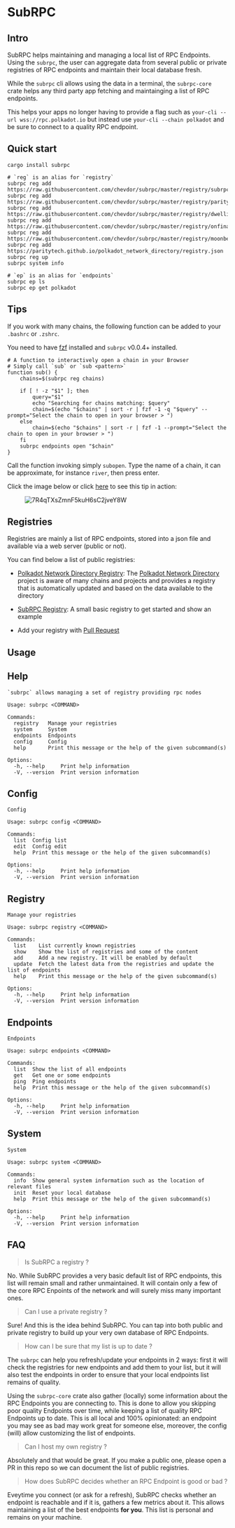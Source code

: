 # SubRPC

## Intro

SubRPC helps maintaining and managing a local list of RPC Endpoints. Using the `subrpc`, the user can aggregate data from several public or private registries of RPC endpoints and maintain their local database fresh.

While the `subrpc` cli allows using the data in a terminal, the `subrpc-core` crate helps any third party app fetching and maintainging a list of RPC endpoints.

This helps your apps no longer having to provide a flag such as `your-cli --url wss://rpc.polkadot.io` but instead use `your-cli --chain polkadot` and be sure to connect to a quality RPC endpoint.

## Quick start

    cargo install subrpc

    # `reg` is an alias for `registry`
    subrpc reg add https://raw.githubusercontent.com/chevdor/subrpc/master/registry/subrpc.json
    subrpc reg add https://raw.githubusercontent.com/chevdor/subrpc/master/registry/parity.json
    subrpc reg add https://raw.githubusercontent.com/chevdor/subrpc/master/registry/dwellir.json
    subrpc reg add https://raw.githubusercontent.com/chevdor/subrpc/master/registry/onfinality.json
    subrpc reg add https://raw.githubusercontent.com/chevdor/subrpc/master/registry/moonbeam.json
    subrpc reg add https://paritytech.github.io/polkadot_network_directory/registry.json
    subrpc reg up
    subrpc system info

    # `ep` is an alias for `endpoints`
    subrpc ep ls
    subrpc ep get polkadot

## Tips

If you work with many chains, the following function can be added to your `.bashrc` or `.zshrc`.

You need to have [fzf](https://github.com/junegunn/fzf) installed and `subrpc` v0.0.4+ installed.

    # A function to interactively open a chain in your Browser
    # Simply call `sub` or `sub <pattern>`
    function sub() {
        chains=$(subrpc reg chains)

        if [ ! -z "$1" ]; then
            query="$1"
            echo "Searching for chains matching: $query"
            chain=$(echo "$chains" | sort -r | fzf -1 -q "$query" --prompt="Select the chain to open in your browser > ")
        else
            chain=$(echo "$chains" | sort -r | fzf -1 --prompt="Select the chain to open in your browser > ")
        fi
        subrpc endpoints open "$chain"
    }

Call the function invoking simply `subopen`. Type the name of a chain, it can be approximate, for instance `river`, then press enter.

Click the image below or click [here](https://asciinema.org/a/7R4qTXsZmnF5kuH6sC2jveY8W) to see this tip in action:

<figure>
<img src="https://asciinema.org/a/7R4qTXsZmnF5kuH6sC2jveY8W.png" alt="7R4qTXsZmnF5kuH6sC2jveY8W" />
</figure>

## Registries

Registries are mainly a list of RPC endpoints, stored into a json file and available via a web server (public or not).

You can find below a list of public registries:

-   [Polkadot Network Directory Registry](https://paritytech.github.io/polkadot_network_directory/registry.json): The [Polkadot Network Directory](https://paritytech.github.io/polkadot_network_directory) project is aware of many chains and projects and provides a registry that is automatically updated and based on the data available to the directory

-   [SubRPC Registry](https://raw.githubusercontent.com/chevdor/subrpc/master/registry/subrpc.json): A small basic registry to get started and show an example

-   Add your registry with [Pull Request](https://github.com/chevdor/subrpc/pulls)

## Usage

## Help

    `subrpc` allows managing a set of registry providing rpc nodes

    Usage: subrpc <COMMAND>

    Commands:
      registry   Manage your registries
      system     System
      endpoints  Endpoints
      config     Config
      help       Print this message or the help of the given subcommand(s)

    Options:
      -h, --help     Print help information
      -V, --version  Print version information

## Config

    Config

    Usage: subrpc config <COMMAND>

    Commands:
      list  Config list
      edit  Config edit
      help  Print this message or the help of the given subcommand(s)

    Options:
      -h, --help     Print help information
      -V, --version  Print version information

## Registry

    Manage your registries

    Usage: subrpc registry <COMMAND>

    Commands:
      list    List currently known registries
      show    Show the list of registries and some of the content
      add     Add a new registry. It will be enabled by default
      update  Fetch the latest data from the registries and update the list of endpoints
      help    Print this message or the help of the given subcommand(s)

    Options:
      -h, --help     Print help information
      -V, --version  Print version information

## Endpoints

    Endpoints

    Usage: subrpc endpoints <COMMAND>

    Commands:
      list  Show the list of all endpoints
      get   Get one or some endpoints
      ping  Ping endpoints
      help  Print this message or the help of the given subcommand(s)

    Options:
      -h, --help     Print help information
      -V, --version  Print version information

## System

    System

    Usage: subrpc system <COMMAND>

    Commands:
      info  Show general system information such as the location of relevant files
      init  Reset your local database
      help  Print this message or the help of the given subcommand(s)

    Options:
      -h, --help     Print help information
      -V, --version  Print version information

## FAQ

> Is SubRPC a registry ?

No. While SubRPC provides a very basic default list of RPC endpoints, this list will remain small and rather unmaintained. It will contain only a few of the core RPC Enpoints of the network and will surely miss many important ones.

> Can I use a private registry ?

Sure! And this is the idea behind SubRPC. You can tap into both public and private registry to build up your very own database of RPC Endpoints.

> How can I be sure that my list is up to date ?

The `subrpc` can help you refresh/update your endpoints in 2 ways: first it will check the registries for new endpoints and add them to your list, but it will also test the endpoints in order to ensure that your local endpoints list remains of quality.

Using the `subrpc-core` crate also gather (locally) some information about the RPC Endpoints you are connecting to. This is done to allow you skipping poor quality Endpoints over time, while keeping a list of quality RPC Endpoints up to date. This is all local and 100% opinionated: an endpoint you may see as bad may work great for someone else, moreover, the config (will) allow customizing the list of endpoints.

> Can I host my own registry ?

Absolutely and that would be great. If you make a public one, please open a PR in this repo so we can document the list of public registries.

> How does SubRPC decides whether an RPC Endpoint is good or bad ?

Eveytime you connect (or ask for a refresh), SubRPC checks whether an endpoint is reachable and if it is, gathers a few metrics about it. This allows maintaining a list of the best endpoints **for you**. This list is personal and remains on your machine.
